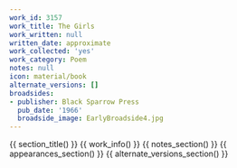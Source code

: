 ```yaml
---
work_id: 3157
work_title: The Girls
work_written: null
written_date: approximate
work_collected: 'yes'
work_category: Poem
notes: null
icon: material/book
alternate_versions: []
broadsides:
- publisher: Black Sparrow Press
  pub_date: '1966'
  broadside_image: EarlyBroadside4.jpg
---
```


{{ section_title() }}
{{ work_info() }}
{{ notes_section() }}
{{ appearances_section() }}
{{ alternate_versions_section() }}